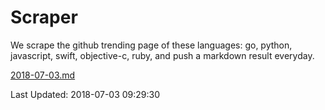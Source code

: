 # Scraper

We scrape the github trending page of these languages: go, python, javascript, swift, objective-c, ruby, and push a markdown result everyday.

[2018-07-03.md](https://github.com/henson/Scraper/blob/master/2018-07-03.md)

Last Updated: 2018-07-03 09:29:30